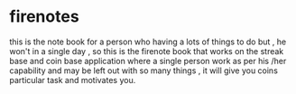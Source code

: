 # firenotes
this is the note book for  a person who having a lots of things to do but , he won't in a single day , so this is the firenote book that works on the streak base and coin base application where a single person work as per his /her capability  and may be left out with so many things , it will give you coins particular task and motivates you.
